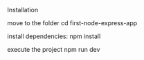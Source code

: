 
Installation

move to the folder
cd first-node-express-app

install dependencies:
npm install

execute the project
npm run dev
